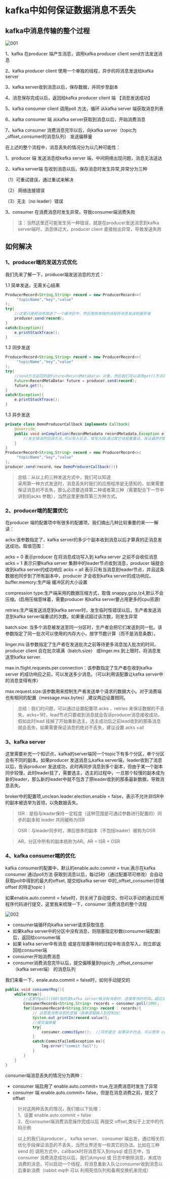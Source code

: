 # kafka中如何保证数据消息不丢失

## kafka中消息传输的整个过程

![001](https://alexleon.oss-cn-shanghai.aliyuncs.com/markdown-pic/QuestionBank/kafka%E4%B8%AD%E5%A6%82%E4%BD%95%E4%BF%9D%E8%AF%81%E6%95%B0%E6%8D%AE%E6%B6%88%E6%81%AF%E4%B8%8D%E4%B8%A2%E5%A4%B1/001.png)

1、kafka 在producer 端产生消息，调用kafka producer client send方法发送消息

2、kafka producer client 使用一个单独的线程，异步的将消息发送给kafka server

3、kafka server收到消息以后，保存数据，并同步至副本

4、消息保存完成以后，返回给kafka producer client 端 【消息发送成功】

5、kafka consumer client 调用poll 方法，循环 从kafka server 端获取消息列表

6、kafka consumer 端 从kafka server获取到消息以后，开始消费消息

7、kafka consumer 消费消息完毕以后，向kafka server（topic为 _offset_consumer的消息队列） 发送偏移量

在上述的整个流程中，消息丢失的情况分为以几种可能性：

1、producer 端 发送消息给kafka server 端，中间网络出现问题，消息无法送达

2、kafka server端 在收到消息以后，保存消息时发生异常,异常分为三种

（1）可重试错误，通过重试来解决

（2） 网络连接错误

（3）无主（no leader）错误

3、consumer 在消费消息时发生异常，导致consumer端消费失败

> 注：当然这里还可能发生另一种错误，就是在producer发送消息到kafka server端时，消息体过大，producer client 直接抛出异常，导致发送失败


## 如何解决

### 1、producer端的发送方式优化

我们先来了解一下，producer端发送消息的方式：

1.1    简单发送，无需关心结果
```java
ProducerRecord<String,String> record = new ProducerRecord<>(
     "topicName","key","value"  
);
try{
    //这里只是把消息放进了一个缓冲区中，然后使用单独的线程将消息发送到服务端
    producer.send(record);
}
catch(Exception){
    e.printStackTrace();
}
```

1.2    同步发送
```java
ProducerRecord<String,String> record = new ProducerRecord<>(
     "topicName","key","value"  
);
try{
    //send方法返回的是Future<RecordMetaData> 对象，然后我们可以调用get()方法等待响应
    Future<RecordMetaData> future = producer.send(record); 
    future.get();
}
catch(Exception){
    e.printStackTrace();
}
```

1.3    异步发送
```java
private class DemoProducerCallback implements Callback{
    @override
    public void onCompletion(RecordMetadata recordMetadata,Exception e){
        //发生错误的回调方法,可以写入日志，或写入DB通过其它线程重重试，保证最终的数据送达
    }
}
ProducerRecord<String,String> record = new ProducerRecord<>(
     "topicName","key","value"  
);
producer.send(record，new DemoProducerCallback()))
```
>总结：从以上的三种发送方式中，我们可以知道<br/>
> 采用第一种方式发送时，消息丢失时我们的应用程序是无感知的，如果需要保证消息的不丢失，那么必须要选择第二种或者第三种（需要配合下一节中讲到的acks 参数），当然这里更推荐第三方种方式。

### 2、producer端的配置优化

在producer 端的配置项中有很多的配置项，我们摘出几种比较重要的来一一解读：

acks:该参数指定了，kafka server的多少个副本收到消息以后才算真的正消息发送成功。取值范围：

acks = 0 表示producer 在将消息成功写入到 kafka server 之前不会收任消息
acks = 1 表示只要kafka server 集群中的leader节点收到消息，producer 端就会收到kafka server的成功响应
acks = all 表示只有当消息到leader节点，并且这条数据也同步到了所有副本中，producer 才会收到kafka server的成功响应。
buffer.memory:生产端 缓冲区的大小设置

compression type:生产端采用的数据压缩方式，取值 snappy,gzip,lz4,默认不会压缩。(启用压缩意味着，需要producer 和kafka server要占用更多的cpu资源)

retries:生产端发送消息到kafka server时，发生临时性错误以后，生产者发送消息到kafka server端重试的次数。如果重试超过该次数，则发生异常

batch.size: 当多个消息被发送至同一分区时，生产者会把它们发送到同一批。该参数指定了同一批次可以使用的内存大小，按字节数计算（而不是消息条数）。

linger.ms:该参数指定了生产者在发送批次之前等待更多消息加入批次的时间，producer client 会在批次填满（batch.size） 或linger.ms 到上限时，将消息发送至kafka server.

max.in.flight.requests.per.connection：该参数指定了生产者在收到kafka server 的成功响应之前，可以发送多少消息。（可以利用该配置让kafka server中的消息变得有序）

max.request.size:该参数用来控制生产者发送单个请求的数据大小。对于消费端也有相同的配置（message.max.bytes）,建议两边设置相同。

>总结：我们的问题，可以通过设置配置项 acks 、retries 来保证数据的不丢失。acks=1时，lead节点只要收到消息就会告诉producer消息接收成功，假如此时lead 挂掉了开始重新选主，选主成功后之前lead收到的那条消息就会丢失，如果需要保证消息的绝对不丢失，建议设置 acks =all

### 3、kafka server

这里需要补充一个知识点，kafka的server端同一个topic下有多个分区，单个分区会有不同的副本。如果producer 发送消息么kafka server端，leader收到了消息以后，告诉producer 发送成功，此时再同步消息到多个副本，但由于某一个副本同步较慢，此时leader挂了，需要选主，选主的过程中，一旦那个较慢的副本成为新的leader，那么新的leader中就不包含了原leader收到的那条最新数据，导致消息丢失。

broker中的配置项,unclean.leader.election.enable = false，表示不允许非ISR中的副本被选举为首领，以免数据丢失。

>ISR：是指与leader保持一定程度（这种范围是可通过参数进行配置的）同步的副本和 leader 共同被称为ISR

>OSR：与leader同步时，滞后很多的副本（不包括leader）被称为OSR

>AR，分区中所有的副本统称为AR。AR = ISR + OSR

### 4、kafka consumer端的优化

kafka consumer的配置中，默认的enable.auto.commit = true,表示在kafka consumer 通过poll方法 获取到消息以后，每过5秒（通过配置项可修改）会自动获取poll中得到的最大的offset, 提交给kafka server 中的_offset_consumer(存储 offset 的特定topic )

如果enable.auto.commit = false时，则关闭了自动提交，你可以手动的通过应用程序代码进行提交，这里我来梳理一下，consumer 消费消息的整个流程

![002](https://alexleon.oss-cn-shanghai.aliyuncs.com/markdown-pic/QuestionBank/kafka%E4%B8%AD%E5%A6%82%E4%BD%95%E4%BF%9D%E8%AF%81%E6%95%B0%E6%8D%AE%E6%B6%88%E6%81%AF%E4%B8%8D%E4%B8%A2%E5%A4%B1/002.png)

- consumer端循环向kafka server请求获取信息
- 如果kafka server中的分区中没有消息，则阻塞指定秒数(consumer端配置)后，返回给consumer端 
- 如果 kafka server中有消息 或是在阻塞等待的过程中有消息写入，则立即返回给consumer端
- consumer开始消费消息
- consumer消费消息完毕以后，提交偏移量到topic为 _offset_consumer（kafka server端） 的消息队列

我们来看一下，enale.auto.commit = false时，如何手动提交的

```java
public void consumerMsg(){
    while(true){
        //这里的poll(100)指的是kafka server端没有消息时，连接等待的时间，超过该时间立即返回空给consumer
        ConsumerRecords<String,String> records = consomer.poll(100);
        for(ConsumerRecord<String,String> record : records){
            // 这里是消费消息的逻辑（简单逻辑输入到控制台）
            System.out.printIn(record.value));
            //提交偏移量
            try{
                consumer.commitSync();  //同步提交 如果异步的话，可以使用 consumer.commitAsync();
            }
            catch(CommitFailedException ex){
                log.error("commit fail");
            }
        }
    }
}
```

consumer端消息丢失的情况分为两种：

- consumer 端启用了 enable.auto.commit= true,在消费消息时发生了异常
- consumer 端 enable.auto.commit= false，但是在消息消费之前，提交了offset

> 针对这两种丢失的情况，我们做以下处理：<br/>
> 1、设置 enable.auto.commit = false<br/>
> 2、在consumer端消费消息操作完成以后 再提交 offset,类似于上文中的代码示例<br/>

>以上的我们从producer 、 kafka server、 consumer 端出发，通过相关的优化手段保证消息的不丢失，当然业界还有一些其它的办法，比如在三种 send 的 调用方式中，callback时将消息写入到mysql 或日志中，当consumer 消费消息成功以后，我们从mysql 或 日志中删除消息，未成功消费的消息，可以启动一个线程，将消息重新入队让consumer收到消息以后重新消费（rabbit mq中 可以 利用死信队列和备用交换机来完成）
